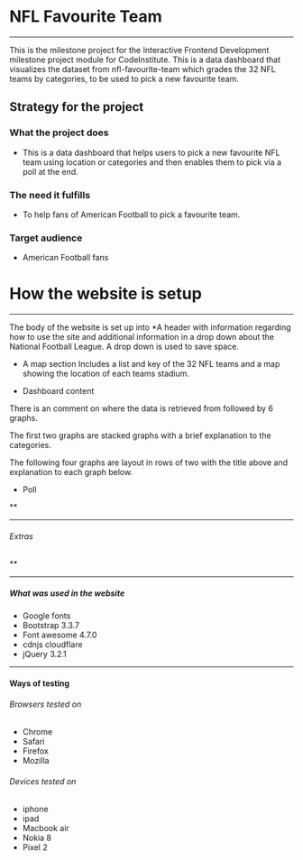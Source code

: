 # **NFL Favourite Team**
---

This is the milestone project for the Interactive Frontend Development milestone project  module for CodeInstitute.
This is a data dashboard that visualizes the dataset from nfl-favourite-team which grades the 32 NFL teams by categories, to be used to pick a new favourite team.





## Strategy for the project
### What the project does
* This is a data dashboard that helps users to pick a new favourite NFL team using location or categories and then enables them to pick via a poll at the end.

### The need it fulfills
* To help fans of American Football to pick a favourite team.

### Target audience
* American Football fans


# How the website is setup
---
The body of the website is set up into
*A header with information regarding how to use the site and additional information in a drop down about the National Football League. A drop down is used to save space.


* A map section
Includes a list and key of the 32 NFL teams and a map showing the location of each teams stadium.

* Dashboard content

There is an comment on where the data is retrieved from followed by 6 graphs.

The first two graphs are stacked graphs with a brief explanation to the categories.

The following four graphs are layout in rows of two with the title above and explanation to each graph below. 



* Poll

**



---


###### Extras
**




---

##### What was used in the website

* Google fonts
* Bootstrap 3.3.7
* Font awesome 4.7.0
* cdnjs cloudflare
* jQuery 3.2.1

---

#### Ways of testing
###### Browsers tested on

* Chrome
* Safari
* Firefox
* Mozilla

###### Devices tested on
* iphone
* ipad
* Macbook air
* Nokia 8
* Pixel 2